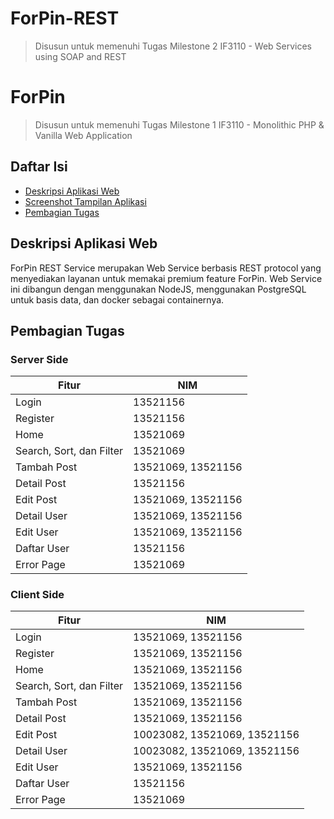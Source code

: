 # ForPin-REST

> Disusun untuk memenuhi Tugas Milestone 2 IF3110 -  Web Services using SOAP and REST

# ForPin

> Disusun untuk memenuhi Tugas Milestone 1 IF3110 - Monolithic PHP & Vanilla Web Application

## Daftar Isi

-   [Deskripsi Aplikasi Web](#deskripsi-aplikasi-web)
-   [Screenshot Tampilan Aplikasi](#screenshot-tampilan-aplikasi)
-   [Pembagian Tugas](#pembagian-tugas)

## Deskripsi Aplikasi Web

ForPin REST Service merupakan Web Service berbasis REST protocol yang menyediakan layanan untuk memakai premium feature ForPin. Web Service ini dibangun dengan menggunakan NodeJS, menggunakan PostgreSQL untuk basis data, dan docker sebagai containernya.

## Pembagian Tugas

### Server Side

| Fitur                             | NIM                           |
| --------------------------------- | ----------------------------- |
| Login                             | 13521156                      |
| Register                          | 13521156                      |
| Home                              | 13521069                      |
| Search, Sort, dan Filter          | 13521069                      |
| Tambah Post                       | 13521069, 13521156            |
| Detail Post                       | 13521156                      |
| Edit Post                         | 13521069, 13521156            |
| Detail User                       | 13521069, 13521156            |
| Edit User                         | 13521069, 13521156            |
| Daftar User                       | 13521156                      |
| Error Page                        | 13521069                      |

### Client Side

| Fitur                             | NIM                           |
| --------------------------------- | ----------------------------- |
| Login                             | 13521069, 13521156            |
| Register                          | 13521069, 13521156            |
| Home                              | 13521069, 13521156            |
| Search, Sort, dan Filter          | 13521069, 13521156            |
| Tambah Post                       | 13521069, 13521156            |
| Detail Post                       | 13521069, 13521156            |
| Edit Post                         | 10023082, 13521069, 13521156  |
| Detail User                       | 10023082, 13521069, 13521156  |
| Edit User                         | 13521069, 13521156            |
| Daftar User                       | 13521156                      |
| Error Page                        | 13521069                      |

